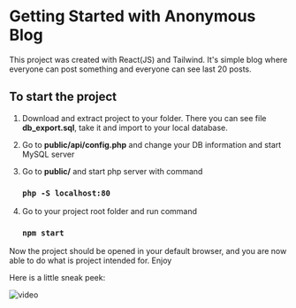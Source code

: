 # Getting Started with Anonymous Blog

This project was created with React(JS) and Tailwind. It's simple blog where everyone can post something and everyone can see last 20 posts.

## To start the project
1. Download and extract project to your folder.
There you can see file **db_export.sql**, take it and import to your local database.

2. Go to **public/api/config.php** and change your DB information and start MySQL server
3. Go to **public/** and start php server with command
    ### `php -S localhost:80`

4. Go to your project root folder and run command  

    ### `npm start`

Now the project should be opened in your default browser, and you are now able to do what is project intended for. Enjoy 

Here is a little sneak peek:

![video](https://i.imgur.com/C2n4RAY.gif)